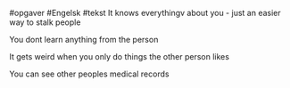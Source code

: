 #opgaver #Engelsk #tekst 
It knows everythingv about you - just an easier way to stalk people

You dont learn anything from the person

It gets weird when you only do things the other person likes

You can see other peoples medical records